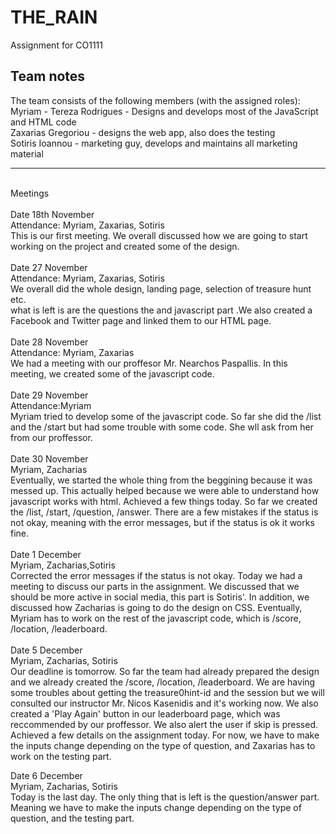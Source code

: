 # THE_RAIN
Assignment for CO1111



Team notes
--------------------------------------------------
The team consists of the following members (with the assigned roles):
<br/>
Myriam - Tereza Rodrigues - Designs and develops most of the JavaScript and HTML code
<br/>
Zaxarias Gregoriou - designs the web app, also does the testing 
<br/>
Sotiris Ioannou - marketing  guy, develops and maintains all marketing material
<br/>

--------------------------------------------------
<br/>
Meetings
<br/>
<br/>
Date 18th November
<br/>
Attendance: Myriam, Zaxarias, Sotiris
<br/>
This is our first meeting. We overall discussed how we are going to start working on the project and created some of the design.
<br/>
<br/>
Date 27 November<br/>
Attendance: Myriam, Zaxarias, Sotiris<br/>
We overall did the whole design, landing page, selection of treasure hunt etc. 
<br/>what is left is are the questions the and javascript part
.We also created a Facebook and Twitter page and linked them to our HTML page.
<br/>
<br/>
Date 28 November<br/>
Attendance: Myriam, Zaxarias<br/>
We had a meeting with our proffesor Mr. Nearchos Paspallis.
In this meeting, we created some of the javascript code.
<br/>
<br/>
Date 29 November</br>
Attendance:Myriam</br>
Myriam tried to develop some of the javascript code.
So far she did the /list and the /start but had some trouble with some code. She wll ask from her from our proffessor. 
<br/>
<br/>
Date 30 November</br>
Myriam, Zacharias</br>
Eventually, we started the whole thing from the beggining because it was messed up.
This actually helped because we were able to understand how javascript works with html.
Achieved a few things today.
So far we created the /list, /start, /question, /answer.
There are a few mistakes if the status is not okay, meaning with the error messages, but if the status is ok it works fine.
<br/>
<br/>
Date 1 December</br>
Myriam, Zacharias,Sotiris</br>
Corrected the error messages if the status is not okay. 
Today we had a meeting to discuss our parts in the assignment. We discussed that we should be more active in social media, this part is Sotiris'. In addition, we discussed how Zacharias is going to do the design on CSS. Eventually, Myriam has to work on the rest of the javascript code, which is /score, /location, /leaderboard. 
<br/>
<br/>
Date 5 December</br>
Myriam, Zacharias, Sotiris</br>
Our deadline is tomorrow. So far the team had already prepared the design and we already created the /score, /location, /leaderboard. We are having some troubles about getting the treasure0hint-id and the session but we will consulted our instructor Mr. Nicos Kasenidis and it's working now. We also created a 'Play Again' button in our leaderboard page, which was reccommended by our proffessor. We also alert the user if skip is pressed. Achieved a few details on the assignment today. For now, we have to make the inputs change depending on the type of question, and Zaxarias has to work on the testing part.

Date 6 December</br>
Myriam, Zacharias, Sotiris</br>
Today is the last day. The only thing that is left is the question/answer part. Meaning we have to make the inputs change depending on the type of question, and the testing part.

